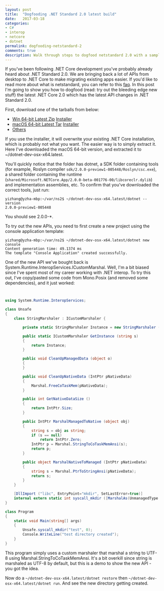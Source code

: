 ```yaml
---
layout: post
title:  "Dogfooding .NET Standard 2.0 latest build"
date:   2017-03-18
categories:
- C#
- interop
- netcore
- dotnet
permalink: dogfooding-netstandard-2
comments: true
description: Walk through steps to dogfood netstandard 2.0 with a sample using ICustomMarshaler
---  
```

If you've been following .NET Core development you've probably already heard about .NET Standard 2.0. We are bringing back a lot of APIs from desktop to .NET Core to make migrating existing apps easier. If you'd like to read more about what is netstandard, you can refer to this [faq](https://github.com/dotnet/standard/blob/master/docs/faq.md). In this post I'm going to show you how to dogfood (read: try out the bleeding edge new stuff) the latest .NET Core 2.0 which has the latest API changes in .NET Standard 2.0. 

First, download one of the tarballs from below:

- [Win 64-bit Latest Zip](https://dotnetcli.blob.core.windows.net/dotnet/Sdk/master/dotnet-dev-win-x64.latest.zip) [Installer](https://dotnetcli.blob.core.windows.net/dotnet/Sdk/master/dotnet-dev-win-x64.latest.exe)
- [macOS 64-bit Latest Tar](https://dotnetcli.blob.core.windows.net/dotnet/Sdk/master/dotnet-dev-osx-x64.latest.tar.gz) [Installer](https://dotnetcli.blob.core.windows.net/dotnet/Sdk/master/dotnet-dev-osx-x64.latest.pkg)
- [Others](https://github.com/dotnet/cli/blob/master/README.md#installers-and-binaries)

If you use the installer, it will overwrite your existing .NET Core installation, which is probably not what you want. The easier way is to simply extract it. Here I've downloaded the macOS 64-bit version, and extracted it to ~/dotnet-dev-osx-x64.latest. 

You'll quickly notice that the folder has dotnet, a SDK folder containing tools (for example, Roslyn compiler `sdk/2.0.0-preview1-005448/Roslyn/csc.exe`), a shared folder containing the runtime (`shared/Microsoft.NETCore.App/2.0.0-beta-001776-00/libcoreclr.dylib`) and implementation assemblies, etc. To confirm that you've downloaded the correct tools, just run:

```
yizhang@yzha-mbp:~/var/ns2$ ~/dotnet-dev-osx-x64.latest/dotnet --version
2.0.0-preview1-005448
```

You should see 2.0.0-\*. 

To try out the new APIs, you need to first create a new project using the console application template:

```
yizhang@yzha-mbp:~/var/ns2$ ~/dotnet-dev-osx-x64.latest/dotnet new console
Content generation time: 49.1374 ms
The template "Console Application" created successfully.
```

One of the new API we've bought back is System.Runtime.InteropServices.ICustomMarshal. Well, I'm a bit biased since I've spent most of my career working with .NET interop. To try this out, I've copy/pasted some code from Mono.Posix (and removed some dependencies), and it just worked:

```csharp


using System.Runtime.InteropServices;

class Unsafe
{
    class StringMarshaler : ICustomMarshaler {

        private static StringMarshaler Instance = new StringMarshaler ();

        public static ICustomMarshaler GetInstance (string s)
        {
            return Instance;
        }

        public void CleanUpManagedData (object o)
        {
        }

        public void CleanUpNativeData (IntPtr pNativeData)
        {
            Marshal.FreeCoTaskMem(pNativeData);
        }

        public int GetNativeDataSize ()
        {
            return IntPtr.Size;
        }

        public IntPtr MarshalManagedToNative (object obj)
        {
            string s = obj as string;
            if (s == null)
                return IntPtr.Zero;
            IntPtr p = Marshal.StringToCoTaskMemAnsi(s);
            return p;
        }

        public object MarshalNativeToManaged (IntPtr pNativeData)
        {
            string s = Marshal.PtrToStringAnsi(pNativeData);
            return s;
        }
    }

    [DllImport ("libc", EntryPoint="mkdir", SetLastError=true)]
    internal extern static int syscall_mkdir ([MarshalAs(UnmanagedType.CustomMarshaler, MarshalTypeRef=typeof(StringMarshaler))] string pathname, int mode);
}

class Program
{
    static void Main(string[] args)
    {
        Unsafe.syscall_mkdir("test", 0);
        Console.WriteLine("test directory created");
    }
}
```

This program simply uses a custom marshaler that marshal a string to UTF-8 using Marshal.StringToCoTaskMemAnsi. It's a bit overkill since string is marshaled as UTF-8 by default, but this is a demo to show the new API - you got the idea. 

Now do a `~/dotnet-dev-osx-x64.latest/dotnet restore` then `~/dotnet-dev-osx-x64.latest/dotnet run`. And see the new directory getting created. 

